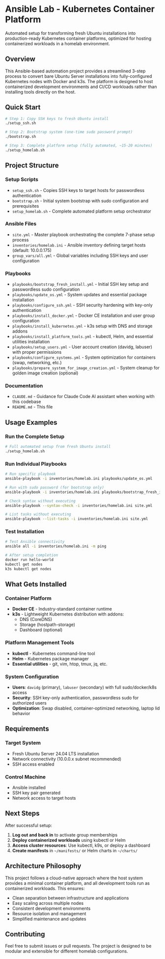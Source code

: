 # Ansible Lab - Kubernetes Container Platform

Automated setup for transforming fresh Ubuntu installations into production-ready Kubernetes container platforms, optimized for hosting containerized workloads in a homelab environment.

## Overview

This Ansible-based automation project provides a streamlined 3-step process to convert bare Ubuntu Server installations into fully-configured Kubernetes nodes with Docker and k3s. The platform is designed to host containerized development environments and CI/CD workloads rather than installing tools directly on the host.

## Quick Start

```bash
# Step 1: Copy SSH keys to fresh Ubuntu install
./setup_ssh.sh

# Step 2: Bootstrap system (one-time sudo password prompt)
./bootstrap.sh

# Step 3: Complete platform setup (fully automated, ~15-20 minutes)
./setup_homelab.sh
```

## Project Structure

### Setup Scripts
- `setup_ssh.sh` - Copies SSH keys to target hosts for passwordless authentication
- `bootstrap.sh` - Initial system bootstrap with sudo configuration and prerequisites
- `setup_homelab.sh` - Complete automated platform setup orchestrator

### Ansible Files
- `site.yml` - Master playbook orchestrating the complete 7-phase setup process
- `inventories/homelab.ini` - Ansible inventory defining target hosts (default: 10.0.0.175)
- `group_vars/all.yml` - Global variables including SSH keys and user configuration

### Playbooks
- `playbooks/bootstrap_fresh_install.yml` - Initial SSH key setup and passwordless sudo configuration
- `playbooks/update_os.yml` - System updates and essential package installation
- `playbooks/configure_ssh.yml` - SSH security hardening with key-only authentication
- `playbooks/install_docker.yml` - Docker CE installation and user group configuration
- `playbooks/install_kubernetes.yml` - k3s setup with DNS and storage addons
- `playbooks/install_platform_tools.yml` - kubectl, Helm, and essential utilities installation
- `playbooks/setup_users.yml` - User account creation (davidg, labuser) with proper permissions
- `playbooks/configure_systems.yml` - System optimization for containers (swap, networking, etc.)
- `playbooks/prepare_system_for_image_creation.yml` - System cleanup for golden image creation (optional)

### Documentation
- `CLAUDE.md` - Guidance for Claude Code AI assistant when working with this codebase
- `README.md` - This file

## Usage Examples

### Run the Complete Setup
```bash
# Full automated setup from fresh Ubuntu install
./setup_homelab.sh
```

### Run Individual Playbooks
```bash
# Run specific playbook
ansible-playbook -i inventories/homelab.ini playbooks/update_os.yml

# Run with sudo password (for bootstrap only)
ansible-playbook -i inventories/homelab.ini playbooks/bootstrap_fresh_install.yml --ask-become-pass

# Check syntax without executing
ansible-playbook --syntax-check -i inventories/homelab.ini site.yml

# List tasks without executing
ansible-playbook --list-tasks -i inventories/homelab.ini site.yml
```

### Test Installation
```bash
# Test Ansible connectivity
ansible all -i inventories/homelab.ini -m ping

# After setup completion
docker run hello-world
kubectl get nodes
k3s kubectl get nodes
```

## What Gets Installed

### Container Platform
- **Docker CE** - Industry-standard container runtime
- **k3s** - Lightweight Kubernetes distribution with addons:
  - DNS (CoreDNS)
  - Storage (hostpath-storage)
  - Dashboard (optional)

### Platform Management Tools
- **kubectl** - Kubernetes command-line tool
- **Helm** - Kubernetes package manager
- **Essential utilities** - git, vim, htop, tmux, jq, etc.

### System Configuration
- **Users**: `davidg` (primary), `labuser` (secondary) with full sudo/docker/k8s access
- **Security**: SSH key-only authentication, passwordless sudo for authorized users
- **Optimization**: Swap disabled, container-optimized networking, laptop lid behavior

## Requirements

### Target System
- Fresh Ubuntu Server 24.04 LTS installation
- Network connectivity (10.0.0.x subnet recommended)
- SSH access enabled

### Control Machine
- Ansible installed
- SSH key pair generated
- Network access to target hosts

## Next Steps

After successful setup:

1. **Log out and back in** to activate group memberships
2. **Deploy containerized workloads** using kubectl or Helm
3. **Access cluster resources**: Use kubectl, k9s, or deploy a dashboard
4. **Create manifests** in `~/manifests/` or Helm charts in `~/charts/`

## Architecture Philosophy

This project follows a cloud-native approach where the host system provides a minimal container platform, and all development tools run as containerized workloads. This ensures:

- Clean separation between infrastructure and applications
- Easy scaling across multiple nodes
- Consistent development environments
- Resource isolation and management
- Simplified maintenance and updates

## Contributing

Feel free to submit issues or pull requests. The project is designed to be modular and extensible for different homelab configurations.